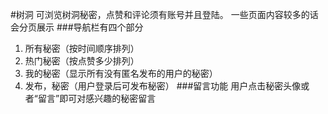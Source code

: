 #树洞
可浏览树洞秘密，点赞和评论须有账号并且登陆。
一些页面内容较多的话会分页展示
###导航栏有四个部分
1. 所有秘密（按时间顺序排列）
2. 热门秘密（按点赞多少排列）
3. 我的秘密（显示所有没有匿名发布的用户的秘密）
4. 发布，秘密（用户登录后可发布秘密）
###留言功能
用户点击秘密头像或者“留言”即可对感兴趣的秘密留言
